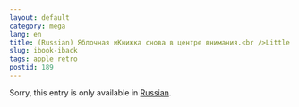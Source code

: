 ```yaml
---
layout: default
category: mega
lang: en
title: (Russian) Яблочная иКнижка снова в центре внимания.<br />Little Monica Gate
slug: ibook-iback
tags: apple retro 
postid: 189
---
```

<p>Sorry, this entry is only available in <a href="/mega/export/getposts.php">Russian</a>.</p>